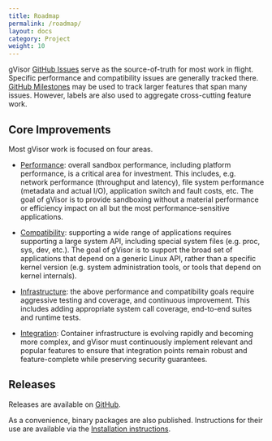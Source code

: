 ```yaml
---
title: Roadmap
permalink: /roadmap/
layout: docs
category: Project
weight: 10
---
```


gVisor [GitHub Issues][issues] serve as the source-of-truth for most work in
flight. Specific performance and compatibility issues are generally tracked
there. [GitHub Milestones][milestones] may be used to track larger features that
span many issues. However, labels are also used to aggregate cross-cutting
feature work.

## Core Improvements

Most gVisor work is focused on four areas.

* [Performance][performance]: overall sandbox performance, including platform performance, is
  a critical area for investment. This includes, e.g. network performance
  (throughput and latency), file system performance (metadata and actual I/O),
  application switch and fault costs, etc. The goal of gVisor is to provide
  sandboxing without a material performance or efficiency impact on all but the
  most performance-sensitive applications.

* [Compatibility][compatibility]: supporting a wide range of applications requires supporting a
  large system API, including special system files (e.g. proc, sys, dev, etc.).
  The goal of gVisor is to support the broad set of applications that depend on
  a generic Linux API, rather than a specific kernel version (e.g. system
  administration tools, or tools that depend on kernel internals).

* [Infrastructure][infrastructure]: the above performance and compatibility
  goals require aggressive testing and coverage, and continuous improvement.
  This includes adding appropriate system call coverage, end-to-end suites and
  runtime tests.

* [Integration][integration]: Container infrastructure is evolving rapidly and
  becoming more complex, and gVisor must continuously implement relevant and
  popular features to ensure that integration points remain robust and
  feature-complete while preserving security guarantees.

## Releases

Releases are available on [GitHub][releases].

As a convenience, binary packages are also published. Instructions for their use
are available via the [Installation instructions](/docs/user_guide/install/).

[issues]: https://github.com/google/gvisor/issues
[milestones]: https://github.com/google/gvisor/milestones
[releases]: https://github.com/google/gvisor/releases
[performance]: https://github.com/google/gvisor/issues?q=is%3Aopen+is%3Aissue+label%3A%22area%3A+performance%22
[integration]: https://github.com/google/gvisor/issues?q=is%3Aopen+is%3Aissue+label%3A%22area%3A+integration%22
[compatibility]: https://github.com/google/gvisor/issues?q=is%3Aopen+is%3Aissue+label%3A%22area%3A+compatibility%22
[infrastructure]: https://github.com/google/gvisor/issues?q=is%3Aopen+is%3Aissue+label%3A%22area%3A+infrastructure%22
